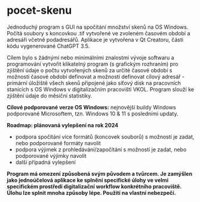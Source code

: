 # pocet-skenu
Jednoduchý program s GUI na spočítání množství skenů na OS Windows. Počítá soubory s koncovkou .tif vytvořené ve zvoleném časovém období a adresáři včetně podadresářů. 
Aplikace je vytvořena v Qt Creatoru, části kódu vygenerované ChatGPT 3.5.  

Cílem bylo s žádnými nebo minimálními znalostmi vývoje softwaru a programování vytvořit klikatelný program (s grafickým rozhraním) pro zjištění údaje o počtu vytvořených skenů za určité časové období s možností časové období definovat a možností definovat cílový adresář - primární úložiště všech skenů připojené jako síťový disk na pracovních stanicích s OS Windows v digitalizačním pracovišti VKOL. Program slouží ke zjištění údaje do měsíční statistiky.

**Cílové podporované verze OS Windows:** nejnovější buildy Windows podporované Microsoftem, tzn. Windows 10 & 11 s posledními updaty.

**Roadmap: plánovaná vylepšení na rok 2024**
- podpora spočítání více formátů (koncovek souborů) s možností je zadat, nebo podporované formáty navolit
- podpora výjimek z prohledávání/započítání s možností je zadat, nebo podporované výjimky navolit
- další případná vylepšení

**Program má omezení způsobená svým původem a tvůrcem. Je zamýšlen jako jednoúčelová aplikace ke splnění specifické úlohy ve velmi specifickém prostředí digitalizační workflow konkrétního pracoviště. Úlohu lze splnit mnoha způsoby lépe. Použití na vlastní nebezpečí.**
